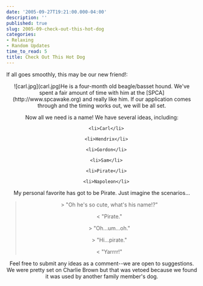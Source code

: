 ```yaml
---
date: '2005-09-27T19:21:00.000-04:00'
description: ''
published: true
slug: 2005-09-check-out-this-hot-dog
categories:
- Relaxing
- Random Updates
time_to_read: 5
title: Check Out This Hot Dog
---
```


If all goes smoothly, this may be our new friend!:


<div style="text-align: center;">![carl.jpg](carl.jpg)He is a four-month old beagle/basset hound. We've spent a fair amount of time with him at the [SPCA](http://www.spcawake.org) and really like him. If our application comes through and the timing works out, we will be all set.

Now all we need is a name! We have several ideas, including:<ul>

	<li>Carl</li>

	<li>Hendrix</li>

	<li>Gordon</li>

	<li>Sam</li>

	<li>Pirate</li>

	<li>Napoleon</li>

</ul>

My personal favorite has got to be Pirate. Just imagine the scenarios...



<blockquote>&gt; "Oh he's so cute, what's his name!?"

&lt; "Pirate."

&gt; "Oh...um...oh."

&gt; "Hi...pirate."

&lt; "Yarrrr!"</blockquote>

Feel free to submit any ideas as a comment--we are open to suggestions. We were pretty set on Charlie Brown but that was vetoed because we found it was used by another family member's dog.